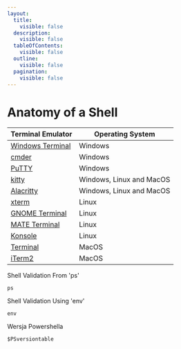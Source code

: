 ```yaml
---
layout:
  title:
    visible: false
  description:
    visible: false
  tableOfContents:
    visible: false
  outline:
    visible: false
  pagination:
    visible: false
---
```


# Anatomy of a Shell

| **Terminal Emulator**                                           | **Operating System**     |
| --------------------------------------------------------------- | ------------------------ |
| [Windows Terminal](https://github.com/microsoft/terminal)       | Windows                  |
| [cmder](https://cmder.app/)                                     | Windows                  |
| [PuTTY](https://www.putty.org/)                                 | Windows                  |
| [kitty](https://sw.kovidgoyal.net/kitty/)                       | Windows, Linux and MacOS |
| [Alacritty](https://github.com/alacritty/alacritty)             | Windows, Linux and MacOS |
| [xterm](https://invisible-island.net/xterm/)                    | Linux                    |
| [GNOME Terminal](https://en.wikipedia.org/wiki/GNOME\_Terminal) | Linux                    |
| [MATE Terminal](https://github.com/mate-desktop/mate-terminal)  | Linux                    |
| [Konsole](https://konsole.kde.org/)                             | Linux                    |
| [Terminal](https://en.wikipedia.org/wiki/Terminal\_\(macOS\))   | MacOS                    |
| [iTerm2](https://iterm2.com/)                                   | MacOS                    |

Shell Validation From 'ps'

```
ps
```

Shell Validation Using 'env'

```
env
```

Wersja Powershella

```
$PSversiontable
```
